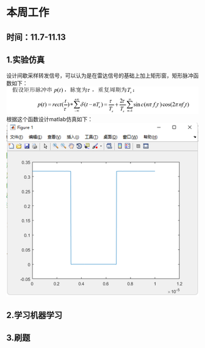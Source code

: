 # 本周工作
## 时间：11.7-11.13
## 1.实验仿真
设计间歇采样转发信号，可以认为是在雷达信号的基础上加上矩形窗，矩形脉冲函数如下：<br>
![](1.jpg)<br>
根据这个函数设计matlab仿真如下：<br>
![](2.jpg)
## 2.学习机器学习

## 3.刷题
